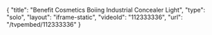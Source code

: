 {
    "title": "Benefit Cosmetics Boiing Industrial Concealer  Light",
    "type": "solo",
    "layout": "iframe-static",
    "videoId": "112333336",
    "url": "\/tvpembed\/112333336"
}
